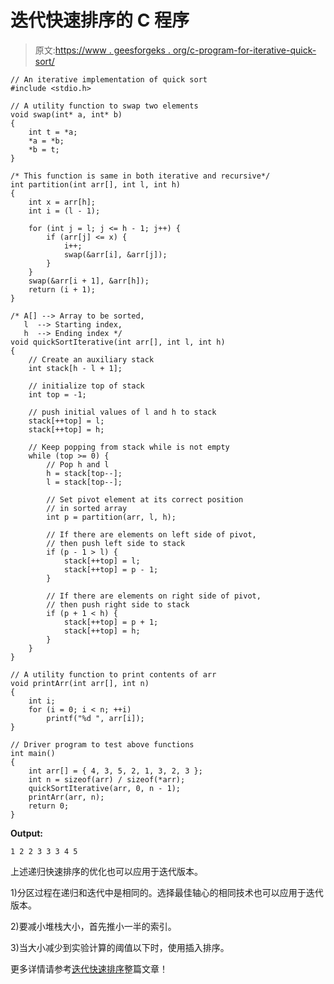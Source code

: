 # 迭代快速排序的 C 程序

> 原文:[https://www . geesforgeks . org/c-program-for-iterative-quick-sort/](https://www.geeksforgeeks.org/c-program-for-iterative-quick-sort/)

```
// An iterative implementation of quick sort
#include <stdio.h>

// A utility function to swap two elements
void swap(int* a, int* b)
{
    int t = *a;
    *a = *b;
    *b = t;
}

/* This function is same in both iterative and recursive*/
int partition(int arr[], int l, int h)
{
    int x = arr[h];
    int i = (l - 1);

    for (int j = l; j <= h - 1; j++) {
        if (arr[j] <= x) {
            i++;
            swap(&arr[i], &arr[j]);
        }
    }
    swap(&arr[i + 1], &arr[h]);
    return (i + 1);
}

/* A[] --> Array to be sorted, 
   l  --> Starting index, 
   h  --> Ending index */
void quickSortIterative(int arr[], int l, int h)
{
    // Create an auxiliary stack
    int stack[h - l + 1];

    // initialize top of stack
    int top = -1;

    // push initial values of l and h to stack
    stack[++top] = l;
    stack[++top] = h;

    // Keep popping from stack while is not empty
    while (top >= 0) {
        // Pop h and l
        h = stack[top--];
        l = stack[top--];

        // Set pivot element at its correct position
        // in sorted array
        int p = partition(arr, l, h);

        // If there are elements on left side of pivot,
        // then push left side to stack
        if (p - 1 > l) {
            stack[++top] = l;
            stack[++top] = p - 1;
        }

        // If there are elements on right side of pivot,
        // then push right side to stack
        if (p + 1 < h) {
            stack[++top] = p + 1;
            stack[++top] = h;
        }
    }
}

// A utility function to print contents of arr
void printArr(int arr[], int n)
{
    int i;
    for (i = 0; i < n; ++i)
        printf("%d ", arr[i]);
}

// Driver program to test above functions
int main()
{
    int arr[] = { 4, 3, 5, 2, 1, 3, 2, 3 };
    int n = sizeof(arr) / sizeof(*arr);
    quickSortIterative(arr, 0, n - 1);
    printArr(arr, n);
    return 0;
}
```

**Output:**

```
1 2 2 3 3 3 4 5

```

上述递归快速排序的优化也可以应用于迭代版本。

1)分区过程在递归和迭代中是相同的。选择最佳轴心的相同技术也可以应用于迭代版本。

2)要减小堆栈大小，首先推小一半的索引。

3)当大小减少到实验计算的阈值以下时，使用插入排序。

更多详情请参考[迭代快速排序](https://www.geeksforgeeks.org/iterative-quick-sort/)整篇文章！